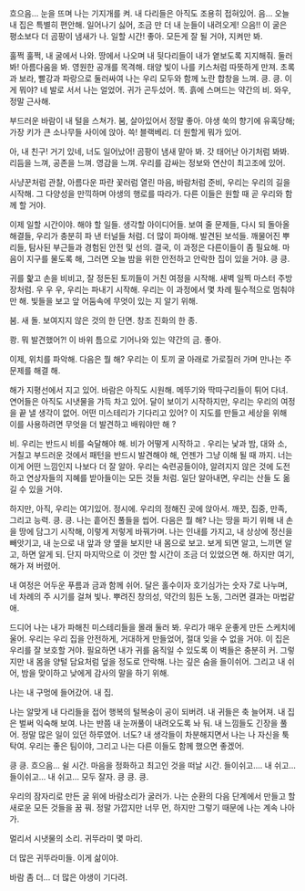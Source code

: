 
흐으음… 눈을 뜨며 나는 기지개를 켜. 내 다리들은 아직도 조용히 접혀있어. 음… 오늘 내 집은 특별히 편안해. 일어나기 싫어, 조금 만 더 내 눈들이 내려오게! 으음!! 이 굴은 평소보다 더 곰팡이 냄새가 나. 일할 시간! 좋아. 모든게 잘 될 거야, 지켜만 봐.

훌쩍 훌쩍, 내 굴에서 나와. 땅에서 나오며 내 뒷다리들이 내가 옅보도록 지지해줘. 둘러봐! 아름다움을 봐. 영원한 공개를 목격해. 태양 빛이 나를 키스처럼 따뜻하게 만져. 초록과 보라, 빨강과 파랑으로 둘러싸여 나는 우리 모두와 함께 노란 합창을 느껴. 킁. 킁. 이게 뭐야? 네 발로 서서 나는 얼었어. 귀가 곤두섰어. 똑. 흙에 스며드는 약간의 비. 와우, 정말 근사해.

부드러운 바람이 내 털을 스쳐가. 붐, 살아있어서 정말 좋아. 야생 쑥의 향기에 유혹당해; 가장 키가 큰 소나무들 사이에 앉아. 쓱! 블랙베리. 더 원할게 뭐가 있어.

아, 내 친구! 거기 있네, 너도 일어났어! 곰팡이 냄새 맡아 봐. 갓 태어난 아기처럼 봐봐. 리듬을 느껴, 공존을 느껴.  영감을 느껴. 우리를 감싸는 정보와 연산이 최고조에 있어.

사냥꾼처럼 관찰, 아름다운 파란 꽃러럼 열린 마음, 바람처럼 준비, 우리는 우리의 길을 시작해. 그 다양성을 만끽하며 야생의 행로를 따라가. 다른 이들은 원할 때 곧 우리와 함께 할 거야.

이제 일할 시간이야. 해야 할 일들. 생각할 아이디어들. 보여 줄 문제들, 다시 되 돌아올 해결들, 우리가 충분히 파 낸 터널들 처럼. 더 많이 파야해. 발견된 보석들. 깨물어진 뿌리들, 탐사된 부근들과 경험된 안전 및 선의. 결국, 이 과정은 다른이들이 좀 필요해. 마음이 지구를 물도록 해, 그러면 오늘 밤을 위한 안전하고 안락한 집이 있을 거야. 킁 킁.

귀를 핥고 손을 비비고, 잘 정돈된 토끼들이 거친 여정을 시작해. 새벽 일찍 마스터 주방장처럼. 우 우 우, 우리는 파내기 시작해. 우리는 이 과정에서 몇 차례 필수적으로 멈춰야만 해. 빛들을 보고 앞 어둠속에 무엇이 있는 지 알기 위해.

붐. 새 돌. 보여지지 않은 것의 한 단면. 창조 진화의 한 종.

쾅. 뭐 발견했어?! 이 바위 틈으로 기어나와 있는 약간의 금. 좋아.

이제, 위치를 파악해. 다음은 뭘 해? 우리는 이 토끼 굴 아래로 가로질러 가며 만나는 주 문제를 해결 해.

해가 지평선에서 지고 있어. 바람은 아직도 시원해. 메뚜기와 딱따구리들이 튀어 다녀. 연어들은 아직도 시냇물을 가득 차고 있어. 달이 보이기 시작하지만, 우리는 우리의 여정을 끝 낼 생각이 없어. 어떤 미스테리가 기다리고 있어? 이 지도를 만들고 세상을 위해 이를 사용하려면 무엇을 더 발견하고 배워야만 해 ?

비. 우리는 반드시 비를 숙달해야 해. 비가 어떻게 시작하고 . 우리는 낯과 밤, 대와 소, 거칠고 부드러운 것에서 패턴을 반드시 발견해야 해, 언젠가 그냥 이해 될 때 까지. 너는 이게 어떤 느낌인지 나보다 더 잘 알아.  우리는 숙련공들이야, 알려지지 않은 것에 도전하고 연상자들의 지혜를 받아들이는 모든 것들 처럼. 일단 알아내면, 우리는 산들 도 옮길 수 있을 거야.

하지만, 아직, 우리는 여기있어. 정시에. 우리의 정해진 곳에 앉아서. 깨끗, 집중, 만족, 그리고 능력. 킁. 킁. 나는 흩어진 풀들을 씹어. 다음은 뭘 해? 나는 땅을 파기 위해 내 손을 땅에 담그기 시작해, 이렇게 저렇게 바꿔가며. 나는 인내를 가지고, 내 상상에 정신을 빼앗기고, 내 눈으로 내 앞과 양 옆을  보지만 내 몸으로 보고. 보게 되면 알고, 느끼면 알고, 하면 알게 되. 단지 마지막으로 이 것만 할 시간이 조금 더 있었으면 해. 하지만 여기, 해가 져 버렸어.

내 여정은 어두운 푸름과 금과 함께 쉬어. 달은 홀수이자 호기심가는 숫자 7로 나누며, 네 차례의 주 시기를 걸쳐 빛나. 뿌려진 창의성, 약간의 힘든 노동, 그러면 결과는 마법같애.

드디어 나는 내가 파해친 미스테리들을 몰래 둘러 봐.  우리가 매우 운좋게 만든 스케치에 울어. 우리는 우리 집을 안전하게, 거대하게 만들었어, 절대 잊을 수 없을 거야. 이 집은 우리를 잘 보호할 거야. 필요하면 내가 귀를 움직일 수 있도록 이 벽들은 충분히 커. 그렇지만 내 몸을 양털 담요처럼 덮을 정도로 안락해. 나는 깊은 숨을 들이쉬어. 그리고 내 쉬어, 밤을 맞이하고 낮에게 감사의 말을 하기 위해.

나는 내 구멍에 들어갔어. 내 집.

나는 알맞게 내 다리들을 접어 행복의 털복숭이 공이 되버려. 내 귀들은 축 늘어져. 내 집은 벌써 익숙해 보여. 나는 반쯤 내 눈꺼풀이 내려오도록 놔 둬. 내 느낌들도 긴장을 풀어. 정말 많은 일이 있던 하루였어. 너도? 내 생각들이 차분해지면서 나는 나 자신을 툭탁여. 우리는 좋은 팀이야, 그리고 나는 다른 이들도 함께 했으면 좋겠어.

킁 킁. 흐으음… 쉴 시간. 마음을 정화하고 최고인 것을 떠날 시간. 들이쉬고…. 내 쉬고… 들이쉬고… 내 쉬고… 모두 잘자. 킁 킁. 킁.

우리의 잠자리로 만든 굴 위에 바람소리가 굴러가. 나는 순환의 다음 단계에서 만들고 할 새로운 모든 것들을 꿈 꿔. 정말 가깝지만 너무 먼, 하지만 그렇기 때문에 나는 계속 나아가.

멀리서 시냇물의 소리. 귀뚜라미 몇 마리.

더 많은 귀뚜라미들. 이게 삶이야.

바람 좀 더… 더 많은 야생이 기다려.
